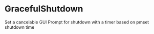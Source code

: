 # GracefulShutdown
Set a cancelable GUI Prompt for shutdown with a timer based on pmset shutdown time
